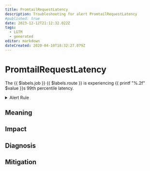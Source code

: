 ```yaml
---
title: PromtailRequestLatency
description: Troubleshooting for alert PromtailRequestLatency
#published: true
date: 2023-12-12T21:12:32.022Z
tags: 
  - LGTM
  - generated
editor: markdown
dateCreated: 2020-04-10T18:32:27.079Z
---
```


# PromtailRequestLatency

The {{ $labels.job }} {{ $labels.route }} is experiencing {{ printf "%.2f" $value }}s 99th percentile latency.

<details>
  <summary>Alert Rule</summary>

{{% rule "promtail/promtail-internal.yml" "PromtailRequestLatency" %}}

{{% comment %}}

```yaml
alert: PromtailRequestLatency
expr: histogram_quantile(0.99, sum(rate(promtail_request_duration_seconds_bucket[5m])) by (le)) > 1
for: 5m
labels:
    severity: critical
annotations:
    summary: Promtail request latency (instance {{ $labels.instance }})
    description: |-
        The {{ $labels.job }} {{ $labels.route }} is experiencing {{ printf "%.2f" $value }}s 99th percentile latency.
          VALUE = {{ $value }}
          LABELS = {{ $labels }}
    runbook: https://github.com/srerun/prometheus-alerts/blob/main/content/runbooks/promtail-internal/PromtailRequestLatency.md

```

{{% /comment %}}

</details>


## Meaning
[//]: # "Short paragraph that explains what the alert means"


## Impact
[//]: # "What could / will happen if the alert is not addressed"



## Diagnosis
[//]: # "Steps to take to identify the cause of the problem"



## Mitigation
[//]: # "The steps necessary to resolve the alert"
